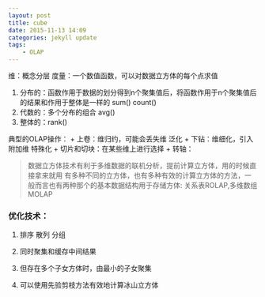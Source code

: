 ```yaml
---
layout: post
title: cube
date: 2015-11-13 14:09
categories: jekyll update
tags:
    - OLAP
---
```

维：概念分层
度量：一个数值函数，可以对数据立方体的每个点求值

1. 分布的：函数作用于数据的划分得到n个聚集值后，将函数作用于n个聚集值后的结果和作用于整体是一样的 sum() count()
2. 代数的：多个分布的组合 avg()
3. 整体的：rank()

典型的OLAP操作：
    + 上卷：维归约，可能会丢失维 泛化
    + 下钻：维细化，引入附加维 特殊化
    + 切片和切块：在某些维上进行选择
    + 转轴：
> 数据立方体技术有利于多维数据的联机分析，提前计算立方体，用的时候直接拿来就用
> 有多种不同的立方体，也有多种有效的计算立方体的方法，一般而言也有两种那个的基本数据结构用于存储方体: 关系表ROLAP,多维数组MOLAP

### 优化技术：

1. 排序 散列 分组

2. 同时聚集和缓存中间结果

3. 但存在多个子女方体时，由最小的子女聚集

4. 可以使用先验剪枝方法有效地计算冰山立方体


